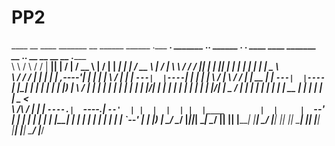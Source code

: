 # PP2
____    __    ____  _______  __        ______   ______   .___  ___.  _______    .___________.  ______      .___  ___. ____    ____      _______  __  .___________. __    __   __    __  .______   
\   \  /  \  /   / |   ____||  |      /      | /  __  \  |   \/   | |   ____|   |           | /  __  \     |   \/   | \   \  /   /     /  _____||  | |           ||  |  |  | |  |  |  | |   _  \  
 \   \/    \/   /  |  |__   |  |     |  ,----'|  |  |  | |  \  /  | |  |__      `---|  |----`|  |  |  |    |  \  /  |  \   \/   /     |  |  __  |  | `---|  |----`|  |__|  | |  |  |  | |  |_)  | 
  \            /   |   __|  |  |     |  |     |  |  |  | |  |\/|  | |   __|         |  |     |  |  |  |    |  |\/|  |   \_    _/      |  | |_ | |  |     |  |     |   __   | |  |  |  | |   _  <  
   \    /\    /    |  |____ |  `----.|  `----.|  `--'  | |  |  |  | |  |____        |  |     |  `--'  |    |  |  |  |     |  |        |  |__| | |  |     |  |     |  |  |  | |  `--'  | |  |_)  | 
    \__/  \__/     |_______||_______| \______| \______/  |__|  |__| |_______|       |__|      \______/     |__|  |__|     |__|         \______| |__|     |__|     |__|  |__|  \______/  |______/  
                                                                                                                                                                                                  
                                                                                                                                                                                                  
                                                                                                                                                                                                  
                                                                                                                                                                                                  
                                                                                                                                                                                                  
                                                                                                                                                                                                  
                                                                                                                                                                                                  
                                                                                                                                                                                                  
